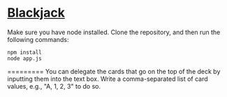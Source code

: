 [Blackjack](https://wizardofodds.com/games/blackjack/basics/)
=========

Make sure you have node installed. Clone the repository, and then run the following commands:
```
npm install
node app.js
```
=========
You can delegate the cards that go on the top of the deck by inputting them into the text box. Write a comma-separated list of card values, e.g., "A, 1, 2, 3" to do so.  